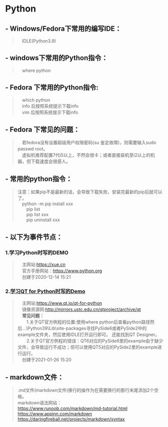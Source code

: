# Python  
## - Windows/Fedora下常用的编写IDE：  
  > &emsp;IDLE(Python3.9)  
## - windows下常用的Python指令：  
  > &emsp;where python  
## - Fedora 下常用的Python指令:  
  > &emsp;which python  
  > &emsp;info 后按照系统提示下载info  
  > &emsp;vim  后按照系统提示下载info  
## - Fedora 下常见的问题：  
  > &emsp;若fedora没有设置超级用户权限密码(su 鉴定故障)，则需要输入sudo passwd root。  
  > &emsp;虚拟机推荐配置7代i5以上，不然会很卡；或者直接装机至i2以上的机器，但下载速度会很感人。  
## - 常用的python指令：  
  > 注意：如果pip不是最新的话，会导致下载失败，安装完最新的pip后就可以了。  
  > &emsp;python -m pip install xxx  
  > &emsp;&emsp;pip list  
  > &emsp;&emsp;pip list  xxx  
  > &emsp;&emsp;pip uninstall xxx  
## - 以下为事件节点：  
### 1.学习Python时写的DEMO  
  > &emsp;主网站:https://xue.cn  
  > &emsp;官方手册网站：https://www.python.org  
  > &emsp;创建于2020-12-14 15:21  
### 2.[学习QT for Python时写的Demo  ][2]
  > &emsp;主网站:https://www.qt.io/qt-for-python  
  > &emsp;镜像资源网:http://mirrors.ustc.edu.cn/qtproject/archive/qt  
  > &emsp;__常见问题：__    
  > &emsp;&emsp;1.关于QT官方例程的位置:使用where python后查看python路径然后...\Python39\Lib\site-packages寻找PySide6或者PySide2中的example文件夹，然后使用IDLE打开运行即可。 还能找到QT Designer。   
  > &emsp;&emsp;2.关于QT官方例程的错误：QT6对应的PySide6里的example由于缺少文件，会导致运行不成功；但可以使用QT5对应的PySide2里的example进行运行。  
  > &emsp;创建于2021-01-26 15:20  
## - markdown文件：
> .md文件(markdown文件)换行的操作为在需要换行的那行末尾添加2个空格。  
> markdown语法网站：  
> https://www.runoob.com/markdown/md-tutorial.html  
> https://www.appinn.com/markdown  
> https://daringfireball.net/projects/markdown/syntax

[2]: https://github.com/yagukom/Python/tree/main/QT_for_Python
